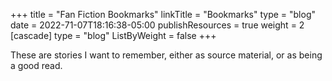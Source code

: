 +++
title = "Fan Fiction Bookmarks"
linkTitle = "Bookmarks"
type = "blog"
date = 2022-71-07T18:16:38-05:00
publishResources = true
weight = 2
[cascade]
  type = "blog"
  ListByWeight = false
+++

These are stories I want to remember, either as source material, or as being a
good read. 

